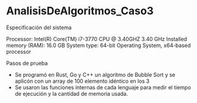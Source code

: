 # AnalisisDeAlgoritmos_Caso3

Especificación del sistema

Processor: Intel(R) Core(TM) i7-3770 CPU @ 3.40GHZ 3.40 GHz
Installed memory (RAM): 16.0 GB
System type: 64-bit Operating System, x64-based processor

Pasos de prueba
- Se programó en Rust, Go y C++ un algoritmo de Bubble Sort y se aplicón con un array de 100 elemento idéntico en los 3
- Se usaron las funciones internas de cada lenguaje para medir el tiempo de ejecución y la cantidad de memoria usada.
